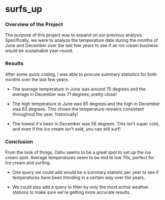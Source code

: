 # surfs_up

### Overview of the Project
The purpose of this project was to expand on our previous analysis. Specifically, we were to analyze the temperature date during the months of June and December over the last few years to see if an ice cream business would be sustainable year-round. 

### Results
After some quick coding, I was able to procure summary statistics for both months over the last few years. 

* The average temperature in June was around 75 degrees and the average in December was 71 degrees; pretty close!

* The high temperature in June was 85 degrees and the high in December was 83 degrees. This shows the temperature remains consistent throughout the year, historically!

* The lowest it's been in December was 56 degrees. This isn't super cold, and even if the ice cream isn't sold, you can still surf!

### Conclusion
From the look of things, Oahu seems to be a great spot to set up the ice cream spot. Average temperatures seem to be mid to low 70s, perfect for ice cream and surfing. 

* One query we could add would be a summary statistic per year to see if temperatures have been trending in a certain way over the years. 

* We could also add a query to filter by only the most active weather stations to make sure we're getting more accurate results.